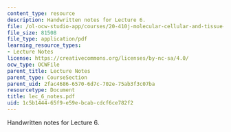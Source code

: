 ```yaml
---
content_type: resource
description: Handwritten notes for Lecture 6.
file: /ol-ocw-studio-app/courses/20-410j-molecular-cellular-and-tissue-biomechanics-be-410j-spring-2003/1c5b144465f9e59ebcabcdcf6ce782f2_lec_6_notes.pdf
file_size: 81508
file_type: application/pdf
learning_resource_types:
- Lecture Notes
license: https://creativecommons.org/licenses/by-nc-sa/4.0/
ocw_type: OCWFile
parent_title: Lecture Notes
parent_type: CourseSection
parent_uid: 2fac4686-6570-6d7c-702e-75ab3f3c07ba
resourcetype: Document
title: lec_6_notes.pdf
uid: 1c5b1444-65f9-e59e-bcab-cdcf6ce782f2
---
```

Handwritten notes for Lecture 6.